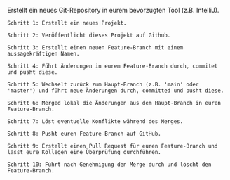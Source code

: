 Erstellt ein neues Git-Repository in eurem bevorzugten Tool (z.B. IntelliJ).


    Schritt 1: Erstellt ein neues Projekt.

    Schritt 2: Veröffentlicht dieses Projekt auf Github.

    Schritt 3: Erstellt einen neuen Feature-Branch mit einem aussagekräftigen Namen.

    Schritt 4: Führt Änderungen in eurem Feature-Branch durch, commitet und pusht diese.

    Schritt 5: Wechselt zurück zum Haupt-Branch (z.B. 'main' oder 'master') und führt neue Änderungen durch, committed und pusht diese.

    Schritt 6: Merged lokal die Änderungen aus dem Haupt-Branch in euren Feature-Branch.

    Schritt 7: Löst eventuelle Konflikte während des Merges.

    Schritt 8: Pusht euren Feature-Branch auf GitHub.

    Schritt 9: Erstellt einen Pull Request für euren Feature-Branch und lasst eure Kollegen eine Überprüfung durchführen.

    Schritt 10: Führt nach Genehmigung den Merge durch und löscht den Feature-Branch.

